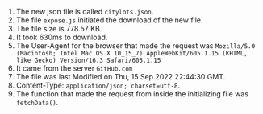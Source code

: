 1. The new json file is called ```citylots.json```.
2. The file ```expose.js``` initiated the download of the new file.
3. The file size is 778.57 KB.
4. It took 630ms to download.
5. The User-Agent for the browser that made the request was ```Mozilla/5.0 (Macintosh; Intel Mac OS X 10_15_7) AppleWebKit/605.1.15 (KHTML, like Gecko) Version/16.3 Safari/605.1.15```
6. It came from the server ```GitHub.com```
7. The file was last Modified on Thu, 15 Sep 2022 22:44:30 GMT.
8. Content-Type: ```application/json; charset=utf-8```.
9. The function that made the request from inside the initializing file was ```fetchData()```.